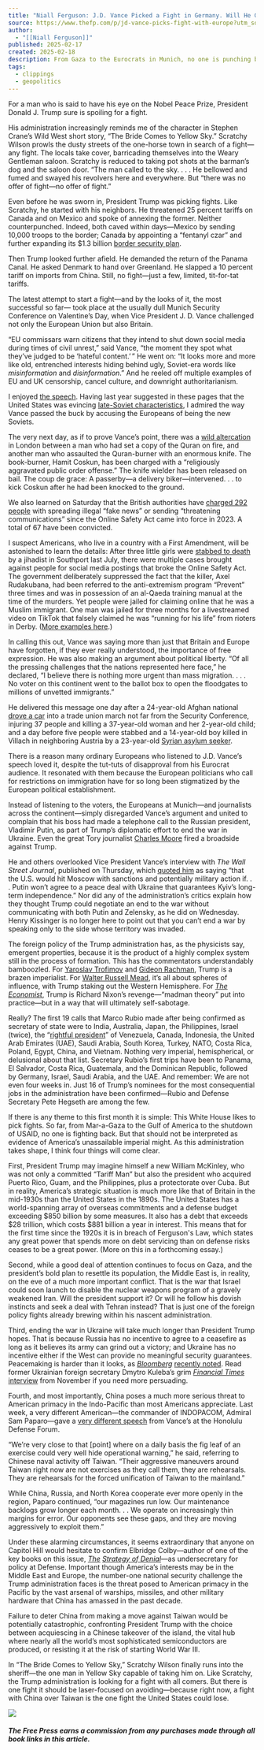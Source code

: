 ```yaml
---
title: "Niall Ferguson: J.D. Vance Picked a Fight in Germany. Will He Get One in China?"
source: https://www.thefp.com/p/jd-vance-picks-fight-with-europe?utm_source=substack&utm_medium=email
author:
  - "[[Niall Ferguson]]"
published: 2025-02-17
created: 2025-02-18
description: From Gaza to the Eurocrats in Munich, no one is punching back against the White House. But there's one fight the U.S. can't afford to lose, writes Niall Ferguson.
tags:
  - clippings
  - geopolitics
---
```

For a man who is said to have his eye on the Nobel Peace Prize, President Donald J. Trump sure is spoiling for a fight.

His administration increasingly reminds me of the character in Stephen Crane’s Wild West short story, “The Bride Comes to Yellow Sky.” Scratchy Wilson prowls the dusty streets of the one-horse town in search of a fight—any fight. The locals take cover, barricading themselves into the Weary Gentleman saloon. Scratchy is reduced to taking pot shots at the barman’s dog and the saloon door. “The man called to the sky. . . . He bellowed and fumed and swayed his revolvers here and everywhere. But “there was no offer of fight—no offer of fight.”

Even before he was sworn in, President Trump was picking fights. Like Scratchy, he started with his neighbors. He threatened 25 percent tariffs on Canada and on Mexico and spoke of annexing the former. Neither counterpunched. Indeed, both caved within days—Mexico by sending 10,000 troops to the border; Canada by appointing a “fentanyl czar” and further expanding its $1.3 billion [border security plan](https://www.canada.ca/en/public-safety-canada/news/2025/02/government-of-canada-expands-plan-to-strengthen-border-security.html).

Then Trump looked further afield. He demanded the return of the Panama Canal. He asked Denmark to hand over Greenland. He slapped a 10 percent tariff on imports from China. Still, no fight—just a few, limited, tit-for-tat tariffs.

The latest attempt to start a fight—and by the looks of it, the most successful so far— took place at the usually dull Munich Security Conference on Valentine’s Day, when Vice President J. D. Vance challenged not only the European Union but also Britain.

“EU commissars warn citizens that they intend to shut down social media during times of civil unrest,” said Vance, “the moment they spot what they’ve judged to be ‘hateful content.’ ” He went on: “It looks more and more like old, entrenched interests hiding behind ugly, Soviet-era words like *misinformation* and *disinformation*.” And he reeled off multiple examples of EU and UK censorship, cancel culture, and downright authoritarianism.

I enjoyed [the speech](https://www.realclearpolitics.com/video/2025/02/14/full_speech_vice_president_jd_vance_addresses_munich_security_conference.html). Having last year suggested in these pages that the United States was evincing [late-Soviet characteristics](https://www.thefp.com/p/were-all-soviets-now), I admired the way Vance passed the buck by accusing the Europeans of being the new Soviets.

The very next day, as if to prove Vance’s point, there was a [wild altercation](https://x.com/SpeechUnion/status/1890784778640605650) in London between a man who had set a copy of the Quran on fire, and another man who assaulted the Quran-burner with an enormous knife. The book-burner, Hamit Coskun, has been charged with a “religiously aggravated public order offense.” The knife wielder has been released on bail. The coup de grace: A passerby—a delivery biker—intervened. . . to kick Coskun after he had been knocked to the ground.

We also learned on Saturday that the British authorities have [charged 292 people](https://www.telegraph.co.uk/news/2025/02/15/hundreds-charged-speech-crimes-jd-vance-warns-civil-liberty/) with spreading illegal “fake news” or sending “threatening communications” since the Online Safety Act came into force in 2023. A total of 67 have been convicted.

I suspect Americans, who live in a country with a First Amendment, will be astonished to learn the details: After three little girls were [stabbed to death](https://apnews.com/article/southport-stabbings-sentencing-axel-rudakubana-c03e5ab59cd2e2f5baf849710c9d6b3d) by a jihadist in Southport last July, there were multiple cases brought against people for social media postings that broke the Online Safety Act. The government deliberately suppressed the fact that the killer, Axel Rudakubana, had been referred to the anti-extremism program “Prevent” three times and was in possession of an al-Qaeda training manual at the time of the murders. Yet people were jailed for claiming online that he was a Muslim immigrant. One man was jailed for three months for a livestreamed video on TikTok that falsely claimed he was “running for his life” from rioters in Derby. ([More examples here](https://www.thefp.com/p/niall-ferguson-the-rot-in-britain).)

In calling this out, Vance was saying more than just that Britain and Europe have forgotten, if they ever really understood, the importance of free expression. He was also making an argument about political liberty. “Of all the pressing challenges that the nations represented here face,” he declared, “I believe there is nothing more urgent than mass migration. . . . No voter on this continent went to the ballot box to open the floodgates to millions of unvetted immigrants.”

He delivered this message one day after a 24-year-old Afghan national [drove a car](https://www.bbc.com/news/articles/czrl51mz7k8o) into a trade union march not far from the Security Conference, injuring 37 people and killing a 37-year-old woman and her 2-year-old child; and a day before five people were stabbed and a 14-year-old boy killed in Villach in neighboring Austria by a 23-year-old [Syrian asylum seeker](https://apnews.com/article/austria-stabbing-attack-syria-migration-a7b5c09085eacaff68dc738bfa1459fe).

There is a reason many ordinary Europeans who listened to J.D. Vance’s speech loved it, despite the tut-tuts of disapproval from his Eurocrat audience. It resonated with them because the European politicians who call for restrictions on immigration have for so long been stigmatized by the European political establishment.

Instead of listening to the voters, the Europeans at Munich—and journalists across the continent—simply disregarded Vance’s argument and united to complain that his boss had made a telephone call to the Russian president, Vladimir Putin, as part of Trump’s diplomatic effort to end the war in Ukraine. Even the great Tory journalist [Charles Moore](https://www.telegraph.co.uk/news/2025/02/14/trump-putin-call-threatens-western-security/) fired a broadside against Trump.

He and others overlooked Vice President Vance’s interview with *The* *Wall Street Journal*, published on Thursday, which [quoted him](https://www.wsj.com/world/europe/vance-wields-threat-of-sanctions-military-action-to-push-putin-into-ukraine-deal-da9c18ac?mod=hp_lead_pos1) as saying “that the U.S. would hit Moscow with sanctions and potentially military action if. . . Putin won’t agree to a peace deal with Ukraine that guarantees Kyiv’s long-term independence.” Nor did any of the administration’s critics explain how they thought Trump could negotiate an end to the war without communicating with both Putin and Zelensky, as he did on Wednesday. Henry Kissinger is no longer here to point out that you can’t end a war by speaking only to the side whose territory was invaded.

The foreign policy of the Trump administration has, as the physicists say, emergent properties, because it is the product of a highly complex system still in the process of formation. This has the commentators understandably bamboozled. For [Yaroslav Trofimov](https://www.wsj.com/world/in-a-new-age-of-empire-great-powers-aim-to-carve-up-the-planet-fef072f7) and [Gideon Rachman](https://www.ft.com/content/8d1afb00-57ee-4b59-abe3-df0ff18084fb), Trump is a brazen imperialist. For [Walter Russell Mead](https://www.wsj.com/opinion/maga-world-and-the-western-hemisphere-trump-unites-hawkish-and-restrainer-wings-of-coalition-88068672?mod=hp_opin_pos_4), it’s all about spheres of influence, with Trump staking out the Western Hemisphere. For *[The Economist](https://www.economist.com/leaders/2025/01/16/donald-trump-will-upend-80-years-of-american-foreign-policy)*, Trump is Richard Nixon’s revenge—“madman theory” put into practice—but in a way that will ultimately self-sabotage.

Really? The first 19 calls that Marco Rubio made after being confirmed as secretary of state were to India, Australia, Japan, the Philippines, Israel (twice), the “[rightful president](https://www.thefp.com/p/freedom-fighting-venezuela-maria-corina-machado)” of Venezuela, Canada, Indonesia, the United Arab Emirates (UAE), Saudi Arabia, South Korea, Turkey, NATO, Costa Rica, Poland, Egypt, China, and Vietnam. Nothing very imperial, hemispherical, or delusional about that list. Secretary Rubio’s first trips have been to Panama, El Salvador, Costa Rica, Guatemala, and the Dominican Republic, followed by Germany, Israel, Saudi Arabia, and the UAE. And remember: We are not even four weeks in. Just 16 of Trump’s nominees for the most consequential jobs in the administration have been confirmed—Rubio and Defense Secretary Pete Hegseth are among the few.

If there is any theme to this first month it is simple: This White House likes to pick fights. So far, from Mar-a-Gaza to the Gulf of America to the shutdown of USAID, no one is fighting back. But that should not be interpreted as evidence of America’s unassailable imperial might. As this administration takes shape, I think four things will come clear.

First, President Trump may imagine himself a new William McKinley, who was not only a committed “Tariff Man” but also the president who acquired Puerto Rico, Guam, and the Philippines, plus a protectorate over Cuba. But in reality, America’s strategic situation is much more like that of Britain in the mid-1930s than the United States in the 1890s. The United States has a world-spanning array of overseas commitments and a defense budget exceeding $850 billion by some measures. It also has a debt that exceeds $28 trillion, which costs $881 billion a year in interest. This means that for the first time since the 1920s it is in breach of Ferguson's Law, which states any great power that spends more on debt servicing than on defense risks ceases to be a great power. (More on this in a forthcoming essay.)

Second, while a good deal of attention continues to focus on Gaza, and the president’s bold plan to resettle its population, the Middle East is, in reality, on the eve of a much more important conflict. That is the war that Israel could soon launch to disable the nuclear weapons program of a gravely weakened Iran. Will the president support it? Or will he follow his dovish instincts and seek a deal with Tehran instead? That is just one of the foreign policy fights already brewing within his nascent administration.

Third, ending the war in Ukraine will take much longer than President Trump hopes. That is because Russia has no incentive to agree to a ceasefire as long as it believes its army can grind out a victory; and Ukraine has no incentive either if the West can provide no meaningful security guarantees. Peacemaking is harder than it looks, as *[Bloomberg](https://www.bloomberg.com/graphics/2024-how-wars-end/?sref=ojq9DljU)* [recently noted](https://www.bloomberg.com/graphics/2024-how-wars-end/?sref=ojq9DljU). Read former Ukrainian foreign secretary Dmytro Kuleba’s grim *[Financial Times](https://www.ft.com/content/6137b633-c3b9-4703-8840-6191388e4092?shareType=nongift)* [interview](https://www.ft.com/content/6137b633-c3b9-4703-8840-6191388e4092?shareType=nongift) from November if you need more persuading.

Fourth, and most importantly, China poses a much more serious threat to American primacy in the Indo-Pacific than most Americans appreciate. Last week, a very different American—the commander of INDOPACOM, Admiral Sam Paparo—gave a [very different speech](https://www.ft.com/content/3a31c037-f74c-4e33-9720-0fdc32f5133b) from Vance’s at the Honolulu Defense Forum.

“We’re very close to that \[point\] where on a daily basis the fig leaf of an exercise could very well hide operational warning,” he said, referring to Chinese naval activity off Taiwan. “Their aggressive maneuvers around Taiwan right now are not exercises as they call them, they are rehearsals. They are rehearsals for the forced unification of Taiwan to the mainland.”

While China, Russia, and North Korea cooperate ever more openly in the region, Paparo continued, “our magazines run low. Our maintenance backlogs grow longer each month. . . We operate on increasingly thin margins for error. Our opponents see these gaps, and they are moving aggressively to exploit them.”

Under these alarming circumstances, it seems extraordinary that anyone on Capitol Hill would hesitate to confirm Elbridge Colby—author of one of the key books on this issue, *[The](https://bookshop.org/a/93116/9780300268027)* *[Strategy of Denial](https://bookshop.org/a/93116/9780300268027)*—as undersecretary for policy at Defense. Important though America’s interests may be in the Middle East and Europe, the number-one national security challenge the Trump administration faces is the threat posed to American primacy in the Pacific by the vast arsenal of warships, missiles, and other military hardware that China has amassed in the past decade.

Failure to deter China from making a move against Taiwan would be potentially catastrophic, confronting President Trump with the choice between acquiescing in a Chinese takeover of the island, the vital hub where nearly all the world’s most sophisticated semiconductors are produced, or resisting it at the risk of starting World War III.

In “The Bride Comes to Yellow Sky,” Scratchy Wilson finally runs into the sheriff—the one man in Yellow Sky capable of taking him on. Like Scratchy, the Trump administration is looking for a fight with all comers. But there is one fight it should be laser-focused on avoiding—because right now, a fight with China over Taiwan is the one fight the United States could lose.

![](https://substackcdn.com/image/fetch/w_1456,c_limit,f_auto,q_auto:good,fl_progressive:steep/https%3A%2F%2Fsubstack-post-media.s3.amazonaws.com%2Fpublic%2Fimages%2F1cdd4cf4-b7b0-4d77-ad9d-191c2a210341_1320x30.png)

###### ***The Free Press earns a commission from any purchases made through all book links in this article.***